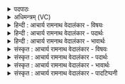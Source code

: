 <details><summary>पदपाठः</summary>

युञ्ज꣡न्ति꣢। हरी꣢꣯इ꣡ति꣢। इषिर꣡स्य꣢। गा꣡थ꣢꣯या। उ꣣रौ꣢। र꣡थे꣢꣯। उ꣣रु꣡यु꣢गे। उ꣣रु꣢। यु꣣गे। वचोयु꣡जा꣢। व꣣चः। यु꣡जा꣢꣯। इ꣣न्द्रवा꣡हा꣢। इ꣣न्द्र। वा꣡हा꣢꣯। स्व꣣र्वि꣡दा꣢। स्वः꣣। वि꣡दा꣢꣯। ७१२।
</details>

<details><summary>अधिमन्त्रम् (VC)</summary>

- इन्द्रः
- नृमेध आङ्गिरसः
- पुर उष्णिक्
- ऋषभः
</details>

<details><summary>हिन्दी : आचार्य रामनाथ वेदालंकार - विषयः</summary>

अगले मन्त्र में उपासक क्या करते हैं,यह कहा गया है।
</details>

<details><summary>हिन्दी : आचार्य रामनाथ वेदालंकार - पदार्थः</summary>

पदार्थान्वयभाषाः -  उपासक लोग(इषिरस्य)सर्वान्तर्यामी परमेश्वर के(गाथया)कीर्तिगान के साथ(उरुयुगे)जिसमें पृष्ठवंशरूप विस्तीर्ण धुरा लगा है ऐसे, (उरौ)विशाल(रथे)देहरूप रथ में(वचोयुजा)कहते ही कार्यसंलग्न हो जानेवाले, (इन्द्रवाहा)आत्मा से प्रेरित होनेवाले, (स्वर्विदा)ज्ञान तथा कर्म को प्राप्त करानेवाले(हरी)ज्ञानेन्द्रिय-कर्मेन्द्रिय-रूप घोड़ों को(युञ्जन्ति)कार्यतत्पर कर देते हैं ॥३॥
</details>

<details><summary>हिन्दी : आचार्य रामनाथ वेदालंकार - भावार्थः</summary>

भावार्थभाषाः -  परमेश्वर की उपासना के साथ जीवन में ज्ञान का संचय तथा पुरुषार्थ भी करना चाहिये ॥३॥ इस खण्ड में आत्मोद्बोधन, जीवात्मा, परमात्मा, गुरु-शिष्य आदि का वर्णन होने से इस खण्ड की पूर्व खण्ड के साथ सङ्गति जाननी चाहिये ॥ प्रथम अध्याय में षष्ठ खण्ड समाप्त ॥ प्रथम अध्याय समाप्त ॥ प्रथम प्रपाठक में प्रथम अर्ध समाप्त ॥
</details>

<details><summary>संस्कृत : आचार्य रामनाथ वेदालंकार - विषयः</summary>

अथोपासकाः किं कुर्वन्तीत्याह।
</details>

<details><summary>संस्कृत : आचार्य रामनाथ वेदालंकार - पदार्थः</summary>

पदार्थान्वयभाषाः -  उपासका जनाः किल(इषिरस्य)सर्वान्तर्यामिनः परमेश्वरस्य(गाथया)यशोगीतिकया सह(उरुयुगे)पृष्ठवंशरूपविस्तीर्णधुरायुक्ते(उरौ)विशाले(रथे)देहरथे(वचोयुजा)वचनसमकालमेव युज्यमानौ(इन्द्रवाहा)इन्द्रेण जीवात्मना उह्यमानौ प्रेर्यमाणौ(स्वर्विदा)ज्ञानकर्मप्रापकौ(हरी)ज्ञानेन्द्रियकर्मेन्द्रियरूपौ अश्वौ(युञ्जन्ति)योजयन्ति ॥३॥
</details>

<details><summary>संस्कृत : आचार्य रामनाथ वेदालंकार - भावार्थः</summary>

भावार्थभाषाः -  परमेश्वरोपासनया सह जीवने ज्ञानसंचयः पुरुषार्थश्चापि कार्यः ॥३॥ अस्मिन् खण्डे आत्मोद्बोधनजीवात्मपरमात्मगुरु- शिष्यादिवर्णनादे—तत्खण्डस्य पूर्वखण्डेन सह संगतिर्वेद्या।
</details>

<details><summary>संस्कृत : आचार्य रामनाथ वेदालंकार - पादटिप्पनी</summary>

टिप्पणी:   १.ऋ० ८।९८।९,अथ० २०।१००।३,उभयत्र ‘उ॒रुयुगे॑। इ॒न्द्र॒वाहा॑ वचो॒युजा॑।’ इति पाठः।
</details>